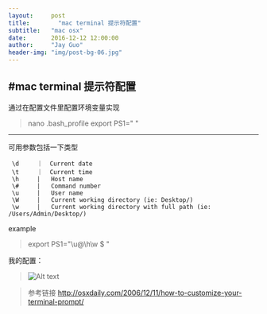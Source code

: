 ```yaml
---
layout:     post
title:        "mac terminal 提示符配置"
subtitle:   "mac osx"
date:       2016-12-12 12:00:00
author:     "Jay Guo"
header-img: "img/post-bg-06.jpg"
---
```


#mac terminal 提示符配置
------
通过在配置文件里配置环境变量实现
>nano .bash_profile
>export PS1=" "

------
可用参数包括一下类型

	 \d     ｜  Current date
	 \t     ｜  Current time
	 \h     |   Host name
	 \#     |   Command number
	 \u     |   User name
	 \W     |   Current working directory (ie: Desktop/)
	 \w     |   Current working directory with full path (ie: /Users/Admin/Desktop/)


example
> export PS1="\u@\h\w $ "

我的配置：
> ![Alt text](./1481531539268.png)

>参考链接 http://osxdaily.com/2006/12/11/how-to-customize-your-terminal-prompt/



